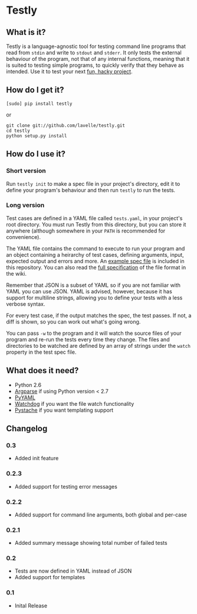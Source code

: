 # Testly

## What is it?
Testly is a language-agnostic tool for testing command line programs that read from `stdin` and write to `stdout` and `stderr`. It only tests the external behaviour of the program, not that of any internal functions, meaning that it is suited to testing simple programs, to quickly verify that they behave as intended. Use it to test your next [fun, hacky project](http://zachholman.com/posts/from-hack-to-popular-project/).

## How do I get it?
`[sudo] pip install testly`

or

```
git clone git://github.com/lavelle/testly.git
cd testly
python setup.py install
```

## How do I use it?

### Short version

Run `testly init` to make a spec file in your project's directory, edit it to define your program's behaviour and then run `testly` to run the tests.

### Long version

Test cases are defined in a YAML file called `tests.yaml`, in your project's root directory. You must run Testly from this directory, but you can store it anywhere (although somewhere in your `PATH` is recommended for convenience).

The YAML file contains the command to execute to run your program and an object containing a heirarchy of test cases, defining arguments, input, expected output and errors and more. An [example spec file](tests.yaml) is included in this repository. You can also read the [full specification](https://github.com/lavelle/testly/wiki/Spec-File-Structure) of the file format in the wiki.

Remember that JSON is a subset of YAML so if you are not familiar with YAML you can use JSON. YAML is advised, however, because it has support for multiline strings, allowing you to define your tests with a less verbose syntax.

For every test case, if the output matches the spec, the test passes. If not, a diff is shown, so you can work out what's going wrong.

You can pass `-w` to the program and it will watch the source files of your program and re-run the tests every time they change. The files and directories to be watched are defined by an array of strings under the `watch` property in the test spec file.

## What does it need?
- Python 2.6
- [Argparse](http://pypi.python.org/pypi/argparse) if using Python version < 2.7
- [PyYAML](http://pypi.python.org/pypi/PyYAML)
- [Watchdog](https://github.com/gorakhargosh/watchdog) if you want the file watch functionality
- [Pystache](https://github.com/defunkt/pystache) if you want templating support

## Changelog

### 0.3
- Added init feature

### 0.2.3
- Added support for testing error messages

### 0.2.2
- Added support for command line arguments, both global and per-case

### 0.2.1
- Added summary message showing total number of failed tests

### 0.2
- Tests are now defined in YAML instead of JSON
- Added support for templates

### 0.1
- Inital Release
